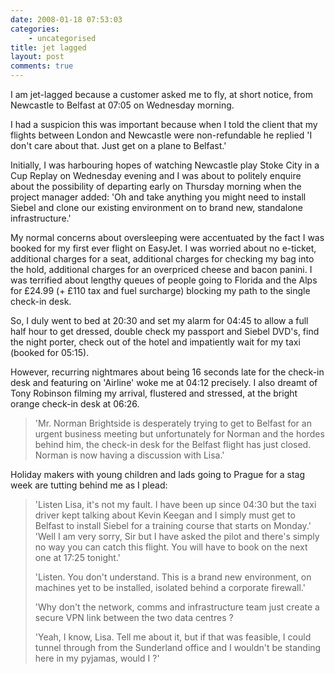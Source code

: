 ```yaml
---
date: 2008-01-18 07:53:03
categories:
    - uncategorised
title: jet lagged
layout: post
comments: true
---
```

I am jet-lagged because a customer asked me to fly, at short notice,
from Newcastle to Belfast at 07:05 on Wednesday morning.

I had a suspicion this was important because when I told the client that
my flights between London and Newcastle were non-refundable he replied
'I don't care about that. Just get on a plane to Belfast.'

Initially, I was harbouring hopes of watching Newcastle play Stoke City
in a Cup Replay on Wednesday evening and I was about to politely enquire
about the possibility of departing early on Thursday morning when the
project manager added: 'Oh and take anything you might need to install
Siebel and clone our existing environment on to brand new, standalone
infrastructure.'

My normal concerns about oversleeping were accentuated by the fact I was
booked for my first ever flight on EasyJet. I was worried about no
e-ticket, additional charges for a seat, additional charges for checking
my bag into the hold, additional charges for an overpriced cheese and
bacon panini. I was terrified about lengthy queues of people going to
Florida and the Alps for &pound;24.99 (+ &pound;110 tax and fuel surcharge) blocking
my path to the single check-in desk.

So, I duly went to bed at 20:30 and set my alarm for 04:45 to allow a
full half hour to get dressed, double check my passport and Siebel
DVD's, find the night porter, check out of the hotel and impatiently
wait for my taxi (booked for 05:15).

However, recurring nightmares about being 16 seconds late for the
check-in desk and featuring on 'Airline' woke me at 04:12 precisely. I
also dreamt of Tony Robinson filming my arrival, flustered and stressed,
at the bright orange check-in desk at 06:26.
> 'Mr. Norman Brightside is desperately trying to get to Belfast for an
> urgent business meeting but unfortunately for Norman and the hordes
> behind him, the check-in desk for the Belfast flight has just closed.
> Norman is now having a discussion with Lisa.'

Holiday makers with young children and lads going to Prague for a stag
week are tutting behind me as I plead:
> 'Listen Lisa, it's not my fault. I have been up since 04:30 but the
> taxi driver kept talking about Kevin Keegan and I simply must get to
> Belfast to install Siebel for a training course that starts on
> Monday.'
> 'Well I am very sorry, Sir but I have asked the pilot and there's
> simply no way you can catch this flight. You will have to book on the
> next one at 17:25 tonight.'
>
> 'Listen. You don't understand. This is a brand new environment, on
> machines yet to be installed, isolated behind a corporate firewall.'
>
> 'Why don't the network, comms and infrastructure team just create a
> secure VPN link between the two data centres ?
>
> 'Yeah, I know, Lisa. Tell me about it, but if that was feasible, I
> could tunnel through from the Sunderland office and I wouldn't be
> standing here in my pyjamas, would I ?'
